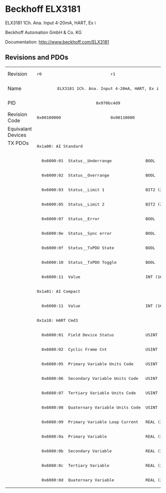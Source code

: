 # Beckhoff ELX3181

ELX3181 1Ch. Ana. Input 4-20mA, HART, Ex i

Beckhoff Automation GmbH & Co. KG

Documentation: <a href="http://www.beckhoff.com/ELX3181">http://www.beckhoff.com/ELX3181</a>

## Revisions and PDOs
<table>
<tr >
<td class="first">Revision</td>
<td ><pre>r0</pre></td>
<td ><pre>r1</pre></td>
</tr>
<tr >
<td class="first">Name</td>
<td  colspan=2 align="center"><pre>ELX3181 1Ch. Ana. Input 4-20mA, HART, Ex i</pre></td>
</tr>
<tr >
<td class="first">PID</td>
<td  colspan=2 align="center"><pre>0x970bc4d9</pre></td>
</tr>
<tr >
<td class="first">Revision Code</td>
<td ><pre>0x00100000</pre></td>
<td ><pre>0x00110000</pre></td>
</tr>
<tr >
<td class="first">Equivalant Devices</td>
<td  colspan=2 align="center"></td>
</tr>
<tr class="txpdo pdosection">
<td class="first" rowspan=24 valign=top>TX PDOs</td>
<td colspan=2 align="left"><pre>0x1a00: AI Standard</pre></td>
<td></td>
</tr>
<tr class="txpdo">
<td  colspan=2 align="left"><pre>  0x6000:01  Status__Underrange              BOOL</pre></td>
</tr>
<tr class="txpdo">
<td  colspan=2 align="left"><pre>  0x6000:02  Status__Overrange               BOOL</pre></td>
</tr>
<tr class="txpdo">
<td  colspan=2 align="left"><pre>  0x6000:03  Status__Limit 1                 BIT2 (2 bits)</pre></td>
</tr>
<tr class="txpdo">
<td  colspan=2 align="left"><pre>  0x6000:05  Status__Limit 2                 BIT2 (2 bits)</pre></td>
</tr>
<tr class="txpdo">
<td  colspan=2 align="left"><pre>  0x6000:07  Status__Error                   BOOL</pre></td>
</tr>
<tr class="txpdo">
<td  colspan=2 align="left"><pre>  0x6000:0e  Status__Sync error              BOOL</pre></td>
</tr>
<tr class="txpdo">
<td  colspan=2 align="left"><pre>  0x6000:0f  Status__TxPDO State             BOOL</pre></td>
</tr>
<tr class="txpdo">
<td  colspan=2 align="left"><pre>  0x6000:10  Status__TxPDO Toggle            BOOL</pre></td>
</tr>
<tr class="txpdo">
<td  colspan=2 align="left"><pre>  0x6000:11  Value                           INT (16 bits)</pre></td>
</tr>
<tr class="txpdo pdosection">
<td  colspan=2 align="left"><pre>0x1a01: AI Compact</pre></td>
</tr>
<tr class="txpdo">
<td  colspan=2 align="left"><pre>  0x6000:11  Value                           INT (16 bits)</pre></td>
</tr>
<tr class="txpdo pdosection">
<td  colspan=2 align="left"><pre>0x1a10: HART Cmd3</pre></td>
</tr>
<tr class="txpdo">
<td  colspan=2 align="left"><pre>  0x6080:01  Field Device Status             USINT (8 bits)</pre></td>
</tr>
<tr class="txpdo">
<td  colspan=2 align="left"><pre>  0x6080:02  Cyclic Frame Cnt                USINT (8 bits)</pre></td>
</tr>
<tr class="txpdo">
<td  colspan=2 align="left"><pre>  0x6080:05  Primary Variable Units Code     USINT (8 bits)</pre></td>
</tr>
<tr class="txpdo">
<td  colspan=2 align="left"><pre>  0x6080:06  Secondary Variable Units Code   USINT (8 bits)</pre></td>
</tr>
<tr class="txpdo">
<td  colspan=2 align="left"><pre>  0x6080:07  Tertiary Variable Units Code    USINT (8 bits)</pre></td>
</tr>
<tr class="txpdo">
<td  colspan=2 align="left"><pre>  0x6080:08  Quaternary Variable Units Code  USINT (8 bits)</pre></td>
</tr>
<tr class="txpdo">
<td  colspan=2 align="left"><pre>  0x6080:09  Primary Variable Loop Current   REAL (32 bits)</pre></td>
</tr>
<tr class="txpdo">
<td  colspan=2 align="left"><pre>  0x6080:0a  Primary Variable                REAL (32 bits)</pre></td>
</tr>
<tr class="txpdo">
<td  colspan=2 align="left"><pre>  0x6080:0b  Secondary Variable              REAL (32 bits)</pre></td>
</tr>
<tr class="txpdo">
<td  colspan=2 align="left"><pre>  0x6080:0c  Tertiary Variable               REAL (32 bits)</pre></td>
</tr>
<tr class="txpdo">
<td  colspan=2 align="left"><pre>  0x6080:0d  Quaternary Variable             REAL (32 bits)</pre></td>
</tr>
</table>
